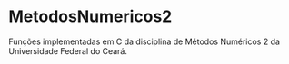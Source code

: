 # MetodosNumericos2
Funções implementadas em C da disciplina de Métodos Numéricos 2 da Universidade Federal do Ceará.
